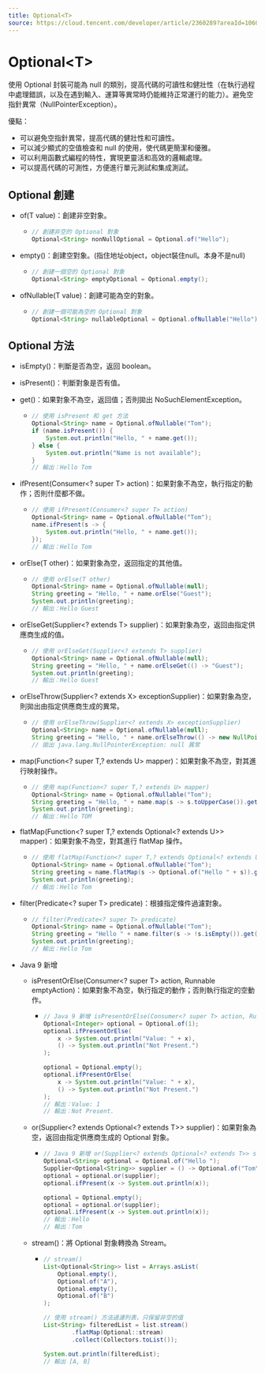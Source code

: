 ```yaml
---
title: Optional<T>
source: https://cloud.tencent.com/developer/article/2360289?areaId=106001
---
```


# Optional\<T\>

使用 Optional 封裝可能為 null 的類別，提高代碼的可讀性和健壯性（在執行過程中處理錯誤，以及在遇到輸入、運算等異常時仍能維持正常運行的能力）。避免空指針異常（NullPointerException）。

優點：
- 可以避免空指針異常，提高代碼的健壯性和可讀性。
- 可以減少顯式的空值檢查和 null 的使用，使代碼更簡潔和優雅。
- 可以利用函數式編程的特性，實現更靈活和高效的邏輯處理。
- 可以提高代碼的可測性，方便進行單元測試和集成測試。

## Optional 創建

- of(T value)：創建非空對象。
  - ```java
    // 創建非空的 Optional 對象
    Optional<String> nonNullOptional = Optional.of("Hello");
    ```
- empty()：創建空對象。(指住地址object，object裝住null。本身不是null)
  - ```java
    // 創建一個空的 Optional 對象
    Optional<String> emptyOptional = Optional.empty();
    ```
- ofNullable(T value)：創建可能為空的對象。
  - ```java
    // 創建一個可能為空的 Optional 對象
    Optional<String> nullableOptional = Optional.ofNullable("Hello");
    ```

## Optional 方法

- isEmpty()：判斷是否為空，返回 boolean。
- isPresent()：判斷對象是否有值。
- get()：如果對象不為空，返回值；否則拋出 NoSuchElementException。
  - ```java
    // 使用 isPresent 和 get 方法
    Optional<String> name = Optional.ofNullable("Tom");
    if (name.isPresent()) {
        System.out.println("Hello, " + name.get());
    } else {
        System.out.println("Name is not available");
    }
    // 輸出：Hello Tom
    ```
- ifPresent(Consumer<? super T> action)：如果對象不為空，執行指定的動作；否則什麼都不做。
  - ```java
    // 使用 ifPresent(Consumer<? super T> action)
    Optional<String> name = Optional.ofNullable("Tom");
    name.ifPresent(s -> {
        System.out.println("Hello, " + name.get());
    });
    // 輸出：Hello Tom
    ```
- orElse(T other)：如果對象為空，返回指定的其他值。
  - ```java
    // 使用 orElse(T other)
    Optional<String> name = Optional.ofNullable(null);
    String greeting = "Hello, " + name.orElse("Guest");
    System.out.println(greeting);
    // 輸出：Hello Guest
    ```
- orElseGet(Supplier<? extends T> supplier)：如果對象為空，返回由指定供應商生成的值。
  - ```java
    // 使用 orElseGet(Supplier<? extends T> supplier)
    Optional<String> name = Optional.ofNullable(null);
    String greeting = "Hello, " + name.orElseGet(() -> "Guest");
    System.out.println(greeting);
    // 輸出：Hello Guest
    ```
- orElseThrow(Supplier<? extends X> exceptionSupplier)：如果對象為空，則拋出由指定供應商生成的異常。
  - ```java
    // 使用 orElseThrow(Supplier<? extends X> exceptionSupplier)
    Optional<String> name = Optional.ofNullable(null);
    String greeting = "Hello, " + name.orElseThrow(() -> new NullPointerException("null"));
    // 拋出 java.lang.NullPointerException: null 異常
    ```
- map(Function<? super T,? extends U> mapper)：如果對象不為空，對其進行映射操作。
  - ```java
    // 使用 map(Function<? super T,? extends U> mapper)
    Optional<String> name = Optional.ofNullable("Tom");
    String greeting = "Hello, " + name.map(s -> s.toUpperCase()).get();
    System.out.println(greeting);
    // 輸出：Hello TOM
    ```
- flatMap(Function<? super T,? extends Optional<? extends U>> mapper)：如果對象不為空，對其進行 flatMap 操作。
  - ```java
    // 使用 flatMap(Function<? super T,? extends Optional<? extends U>> mapper)
    Optional<String> name = Optional.ofNullable("Tom");
    String greeting = name.flatMap(s -> Optional.of("Hello " + s)).get();
    System.out.println(greeting);
    // 輸出：Hello Tom
    ```
- filter(Predicate<? super T> predicate)：根據指定條件過濾對象。
  - ```java
    // filter(Predicate<? super T> predicate)
    Optional<String> name = Optional.ofNullable("Tom");
    String greeting = "Hello " + name.filter(s -> !s.isEmpty()).get();
    System.out.println(greeting);
    // 輸出：Hello Tom
    ```

- Java 9 新增
  - isPresentOrElse(Consumer<? super T> action, Runnable emptyAction)：如果對象不為空，執行指定的動作；否則執行指定的空動作。
    - ```java
      // Java 9 新增 isPresentOrElse(Consumer<? super T> action, Runnable emptyAction)
      Optional<Integer> optional = Optional.of(1);
      optional.ifPresentOrElse(
          x -> System.out.println("Value: " + x),
          () -> System.out.println("Not Present.")
      );

      optional = Optional.empty();
      optional.ifPresentOrElse(
          x -> System.out.println("Value: " + x),
          () -> System.out.println("Not Present.")
      );
      // 輸出：Value: 1
      // 輸出：Not Present.
      ```
  - or(Supplier<? extends Optional<? extends T>> supplier)：如果對象為空，返回由指定供應商生成的 Optional 對象。
    - ```java
      // Java 9 新增 or(Supplier<? extends Optional<? extends T>> supplier)
      Optional<String> optional = Optional.of("Hello ");
      Supplier<Optional<String>> supplier = () -> Optional.of("Tom");
      optional = optional.or(supplier);
      optional.ifPresent(x -> System.out.println(x));

      optional = Optional.empty();
      optional = optional.or(supplier);
      optional.ifPresent(x -> System.out.println(x));
      // 輸出：Hello 
      // 輸出：Tom
      ```
  - stream()：將 Optional 對象轉換為 Stream。
    - ```java
      // stream()
      List<Optional<String>> list = Arrays.asList(
          Optional.empty(),
          Optional.of("A"),
          Optional.empty(),
          Optional.of("B")
      );

      // 使用 stream() 方法過濾列表，只保留非空的值
      List<String> filteredList = list.stream()
              .flatMap(Optional::stream)
              .collect(Collectors.toList());

      System.out.println(filteredList);
      // 輸出 [A, B]
      ```
